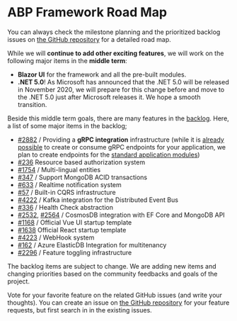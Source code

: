 ﻿# ABP Framework Road Map

You can always check the milestone planning and the prioritized backlog issues on [the GitHub repository](https://github.com/abpframework/abp/milestones) for a detailed road map.

While we will **continue to add other exciting features**, we will work on the following major items in the **middle term**:

* **Blazor UI** for the framework and all the pre-built modules.
* **.NET 5.0**! As Microsoft has announced that the .NET 5.0 will be released in November 2020, we will prepare for this change before and move to the .NET 5.0 just after Microsoft releases it. We hope a smooth transition.

Beside this middle term goals, there are many features in the [backlog](https://github.com/abpframework/abp/milestone/2). Here, a list of some major items in the backlog;

* [#2882](https://github.com/abpframework/abp/issues/2882) / Providing a **gRPC integration** infrastructure (while it is [already possible](https://github.com/abpframework/abp-samples/tree/master/GrpcDemo) to create or consume gRPC endpoints for your application, we plan to create endpoints for the [standard application modules](https://docs.abp.io/en/abp/latest/Modules/Index))
* [#236](https://github.com/abpframework/abp/issues/236) Resource based authorization system
* [#1754](https://github.com/abpframework/abp/issues/1754) / Multi-lingual entities
* [#347](https://github.com/abpframework/abp/issues/347) / Support MongoDB ACID transactions
* [#633](https://github.com/abpframework/abp/issues/633) / Realtime notification system
* [#57](https://github.com/abpframework/abp/issues/57) / Built-in CQRS infrastructure
* [#4222](https://github.com/abpframework/abp/issues/4222) / Kafka integration for the Distributed Event Bus
* [#336](https://github.com/abpframework/abp/issues/336) / Health Check abstraction
* [#2532](https://github.com/abpframework/abp/issues/2532), [#2564](https://github.com/abpframework/abp/issues/2465) / CosmosDB integration with EF Core and MongoDB API
* [#1168](https://github.com/abpframework/abp/issues/1168) / Official Vue UI startup template
* [#1638](https://github.com/abpframework/abp/issues/1638) Official React startup template
* [#4223](https://github.com/abpframework/abp/issues/4223) / WebHook system
* [#162](https://github.com/abpframework/abp/issues/162) / Azure ElasticDB Integration for multitenancy
* [#2296](https://github.com/abpframework/abp/issues/2296) / Feature toggling infrastructure

The backlog items are subject to change. We are adding new items and changing priorities based on the community feedbacks and goals of the project.

Vote for your favorite feature on the related GitHub issues (and write your thoughts). You can create an issue on [the GitHub repository](https://github.com/abpframework/abp) for your feature requests, but first search in in the existing issues.